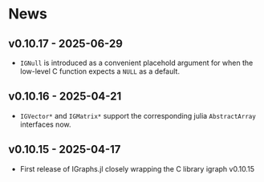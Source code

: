 # News

## v0.10.17 - 2025-06-29

- `IGNull` is introduced as a convenient placehold argument for when the low-level C function expects a `NULL` as a default.

## v0.10.16 - 2025-04-21

- `IGVector*` and `IGMatrix*` support the corresponding julia `AbstractArray` interfaces now.

## v0.10.15 - 2025-04-17

- First release of IGraphs.jl closely wrapping the C library igraph v0.10.15
